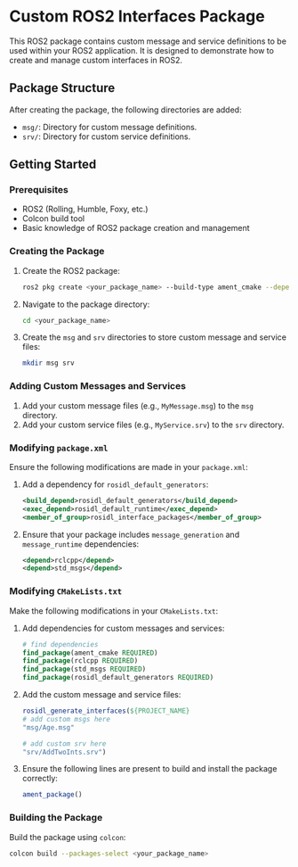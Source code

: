 # Custom ROS2 Interfaces Package

This ROS2 package contains custom message and service definitions to be used within your ROS2 application. It is designed to demonstrate how to create and manage custom interfaces in ROS2.

## Package Structure

After creating the package, the following directories are added:

- `msg/`: Directory for custom message definitions.
- `srv/`: Directory for custom service definitions.

## Getting Started

### Prerequisites

- ROS2 (Rolling, Humble, Foxy, etc.)
- Colcon build tool
- Basic knowledge of ROS2 package creation and management

### Creating the Package

1. Create the ROS2 package:
    ```bash
    ros2 pkg create <your_package_name> --build-type ament_cmake --dependencies rclcpp std_msgs
    ```

2. Navigate to the package directory:
    ```bash
    cd <your_package_name>
    ```

3. Create the `msg` and `srv` directories to store custom message and service files:
    ```bash
    mkdir msg srv
    ```

### Adding Custom Messages and Services

1. Add your custom message files (e.g., `MyMessage.msg`) to the `msg` directory.
2. Add your custom service files (e.g., `MyService.srv`) to the `srv` directory.

### Modifying `package.xml`

Ensure the following modifications are made in your `package.xml`:

1. Add a dependency for `rosidl_default_generators`:
    ```xml
    <build_depend>rosidl_default_generators</build_depend>
    <exec_depend>rosidl_default_runtime</exec_depend>
    <member_of_group>rosidl_interface_packages</member_of_group>
    ```

2. Ensure that your package includes `message_generation` and `message_runtime` dependencies:
    ```xml
    <depend>rclcpp</depend>
    <depend>std_msgs</depend>
    ```



### Modifying `CMakeLists.txt`

Make the following modifications in your `CMakeLists.txt`:

1. Add dependencies for custom messages and services:
    ```cmake
   # find dependencies
    find_package(ament_cmake REQUIRED)
    find_package(rclcpp REQUIRED)
    find_package(std_msgs REQUIRED)
    find_package(rosidl_default_generators REQUIRED)
    ```

2. Add the custom message and service files:
    ```cmake
    rosidl_generate_interfaces(${PROJECT_NAME}
    # add custom msgs here  
    "msg/Age.msg"
    
    # add custom srv here
    "srv/AddTwoInts.srv")
    ```

3. Ensure the following lines are present to build and install the package correctly:
    ```cmake
    ament_package()
    ```

### Building the Package

Build the package using `colcon`:

```bash
colcon build --packages-select <your_package_name>

